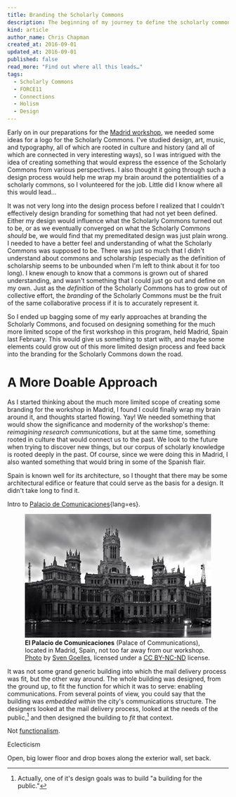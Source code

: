 ```yaml
---
title: Branding the Scholarly Commons
description: The beginning of my journey to define the scholarly commons.
kind: article
author_name: Chris Chapman
created_at: 2016-09-01
updated_at: 2016-09-01
published: false
read_more: "Find out where all this leads…"
tags:
  - Scholarly Commons
  - FORCE11
  - Connections
  - Holism
  - Design
---
```


Early on in our preparations for the [Madrid workshop], we needed some ideas
for a logo for the Scholarly Commons. I've studied design, art, music, and
typography, all of which are rooted in culture and history (and all of which
are connected in very interesting ways), so I was intrigued with the idea of
creating something that would express the essence of the Scholarly Commons from
various perspectives. I also thought it going through such a design process
would help me wrap my brain around the potentialities of a scholarly commons,
so I volunteered for the job. Little did I know where all this would lead...

<!--MORE-->

It was not very long into the design process before I realized that I couldn't
effectively design branding for something that had not yet been defined. Either
my design would influence what the Scholarly Commons turned out to be, or as we
eventually converged on what the Scholarly Commons _should_ be, we would find
that my premeditated design was just plain wrong. I needed to have a better
feel and understanding of what the Scholarly Commons was supposed to be. There
was just so much that I didn't understand about commons and scholarship
(especially as the definition of scholarship seems to be unbounded when I'm
left to think about it for too long). I knew enough to know that a commons is
grown out of shared understanding, and wasn't something that I could just go
out and define on my own. Just as the _definition_ of the Scholarly Commons has
to grow out of collective effort, the _branding_ of the Scholarly Commons must
be the fruit of the same collaborative process if it is to accurately represent
it.

So I ended up bagging some of my early approaches at branding the Scholarly
Commons, and focused on designing something for the much more limited scope of
the first workshop in this program, held Madrid, Spain last February. This
would give us something to start with, and maybe some elements could grow out
of this more limited design process and feed back into the branding for the
Scholarly Commons down the road.

# A More Doable Approach

As I started thinking about the much more limited scope of creating some
branding for the workshop in Madrid, I found I could finally wrap my brain
around it, and thoughts started flowing. Yay! We needed something that would
show the significance and modernity of the workshop's theme: _reimagining
research communications_, but at the same time, something rooted in culture
that would connect us to the past. We look to the future when trying to
discover new things, but our corpus of scholarly knowledge is rooted deeply in
the past. Of course, since we were doing this in Madrid, I also wanted
something that would bring in some of the Spanish flair.

Spain is known well for its architecture, so I thought that there may be some
architectural edifice or feature that could serve as the basis for a design. It
didn't take long to find it.

Intro to [Palacio de Comunicaciones]{lang=es}.

<figure property="schema:sharedContent" resource="#palacio_de_comunicaciones" id="photo:palacio-de-comunicaciones" class="img" typeof="schema:ImageObject">
  <link property="schema:representativeOfPage" resource="schema:False" />
  <meta property="schema:width" content="977" />
  <meta property="schema:height" content="647" />
  <meta property="schema:contentSize" content="113KB" />
  <img property="schema:contentUrl" src="palacio_de_comunicaciones.jpg" />
  <figcaption property="schema:caption"><b property="schema:name" lang="es">El Palacio de Comunicaciones</b> (<span property="schema:name">Palace of Communications</span>), located in Madrid, Spain, not too far away from our workshop. <a href="https://ssl.panoramio.com/photo/9301215">Photo</a> by <a href="https://ssl.panoramio.com/user/82662?with_photo_id=9301215" property="cc:attributionURL">Sven Goelles</a>, licensed under a <a href="https://creativecommons.org/licenses/by-nc-nd/4.0/" rel="license"><abbr title="Creative Commons Attribution-NonCommercial-NoDerivatives 4.0 International">CC BY-NC-ND</abbr></a> license. <span class="icon-cc"></span><span class="icon-cc-by"></span><span class="icon-cc-nc"></span><span class="icon-cc-nd"></span></figcaption>
</figure>

It was not some grand generic building into which the mail delivery process was
fit, but the other way around. The whole building was designed, from the ground
up, to fit the function for which it was to serve: enabling communications.
From several points of view, you could say that the building was _embedded
within_ the city's communications structure. The designers looked at the mail
delivery process, looked at the needs of the public,[^for-the-public] and then
designed the building to _fit_ that context.

Not [functionalism].

Eclecticism

Open, big lower floor and drop boxes along the exterior wall, set back.

[Madrid workshop]: </blog/reimagining-research-communications/> "Pentandra Blog → Reimagining Research Communications"
[palacio-photo]: <https://ssl.panoramio.com/photo/9301215> "Photo of the Palacio de Comunicaciones in Madrid, by Sven Goelles"
[Palacio de Comunicaciones]: <https://es.wikipedia.org/wiki/Palacio_de_Comunicaciones> "Palacio de Comunicaciones on Wikipedia"
[Cybele Palace]: <https://en.wikipedia.org/wiki/Cybele_Palace> "Cybele Palace on Wikipedia"
[functionalism]: <https://en.wikipedia.org/wiki/Functionalism_(architecture)> "Functionalism on Wikipedia"

[^for-the-public]: Actually, one of it's design goals was to build "a building for the public."
